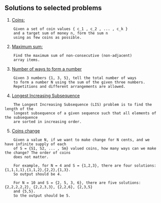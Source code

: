 ## Solutions to selected problems

1. [Coins:](src/coins.cpp)
```
    Given a set of coin values { c_1 , c_2 , ... , c_k }
    and a target sum of money n, form the sum n 
    using as few coins as possible.
```
2. [Maximum sum:](src/array-max-sum-non-conseq.cpp)
```
    Find the maximum sum of non-consecutive (non-adjacent)
    array items.
```
3. [Number of ways to form a number](src/array-sum-num-of-ways.cpp)
```
    Given 3 numbers {1, 3, 5}, tell the total number of ways 
    to form a number N using the sum of the given three numbers.
    Repetitions and different arrangements are allowed.
```
4. [Longest Increasing Subsequence](src/array-lis.cpp)
```
    The Longest Increasing Subsequence (LIS) problem is to find the length of the 
    longest subsequence of a given sequence such that all elements of the subsequence 
    are sorted in increasing order.
```
5. [Coins change](src/coins-2.cpp)
```
    Given a value N, if we want to make change for N cents, and we have infinite supply of each
    of S = {S1, S2, ... , Sm} valued coins, how many ways can we make the change? The order of coins
    does not matter.

    For example, for N = 4 and S = {1,2,3}, there are four solutions: {1,1,1,1},{1,1,2},{2,2},{1,3}.
    So output should be 4.

    For N = 10 and S = {2, 5, 3, 6}, there are five solutions: {2,2,2,2,2}, {2,2,3,3}, {2,2,6}, {2,3,5}
    and {5,5}.
    So the output should be 5.
```
